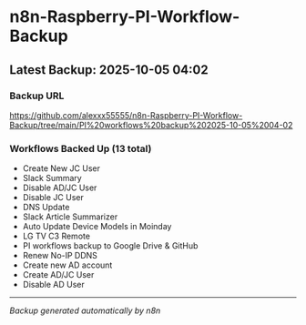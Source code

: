 # n8n-Raspberry-PI-Workflow-Backup

## Latest Backup: 2025-10-05 04:02

### Backup URL
https://github.com/alexxx55555/n8n-Raspberry-PI-Workflow-Backup/tree/main/PI%20workflows%20backup%202025-10-05%2004-02

### Workflows Backed Up (13 total)
- Create New JC User
- Slack Summary
- Disable AD/JC User
- Disable JC User
- DNS Update
- Slack Article Summarizer
- Auto Update Device Models in Moinday
- LG TV C3 Remote
- PI workflows backup to Google Drive & GitHub
- Renew No-IP DDNS
- Create new AD account
- Create AD/JC User
- Disable AD User

---
*Backup generated automatically by n8n*